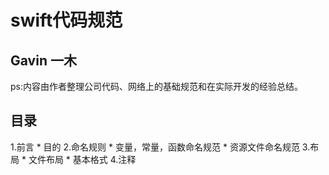 swift代码规范
=====
Gavin 一木
-----

ps:内容由作者整理公司代码、网络上的基础规范和在实际开发的经验总结。

## 目录

1.前言
    * 目的
2.命名规则
    * 变量，常量，函数命名规范
    * 资源文件命名规范
3.布局
    * 文件布局
    * 基本格式
4.注释
    
     

